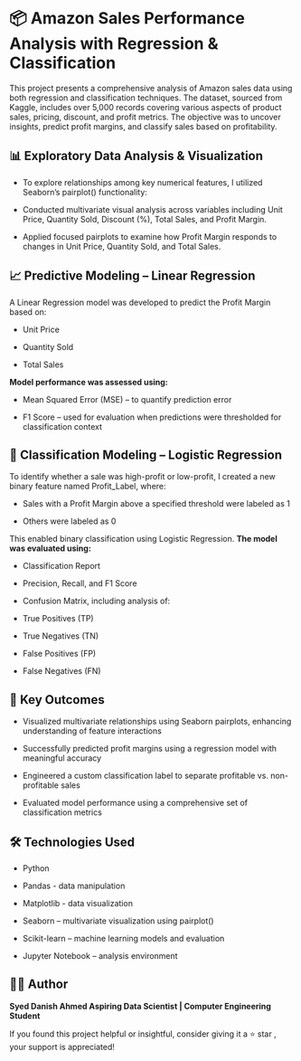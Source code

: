 # 📦 Amazon Sales Performance Analysis with Regression & Classification
This project presents a comprehensive analysis of Amazon sales data using both regression and classification techniques. The dataset, sourced from Kaggle, includes over 5,000 records covering various aspects of product sales, pricing, discount, and profit metrics. The objective was to uncover insights, predict profit margins, and classify sales based on profitability.

## 📊 Exploratory Data Analysis & Visualization
- To explore relationships among key numerical features, I utilized Seaborn’s pairplot() functionality:

- Conducted multivariate visual analysis across variables including Unit Price, Quantity Sold, Discount (%), Total Sales, and Profit Margin.

- Applied focused pairplots to examine how Profit Margin responds to changes in Unit Price, Quantity Sold, and Total Sales.

## 📈 Predictive Modeling – Linear Regression
A Linear Regression model was developed to predict the Profit Margin based on:

- Unit Price

- Quantity Sold

- Total Sales

**Model performance was assessed using:**

- Mean Squared Error (MSE) – to quantify prediction error

- F1 Score – used for evaluation when predictions were thresholded for classification context

## 🤖 Classification Modeling – Logistic Regression
To identify whether a sale was high-profit or low-profit, I created a new binary feature named Profit_Label, where:

- Sales with a Profit Margin above a specified threshold were labeled as 1

- Others were labeled as 0

This enabled binary classification using Logistic Regression. **The model was evaluated using:**

- Classification Report

- Precision, Recall, and F1 Score

- Confusion Matrix, including analysis of:

- True Positives (TP)

- True Negatives (TN)

- False Positives (FP)

- False Negatives (FN)

## 🎯 Key Outcomes
- Visualized multivariate relationships using Seaborn pairplots, enhancing understanding of feature interactions

- Successfully predicted profit margins using a regression model with meaningful accuracy

- Engineered a custom classification label to separate profitable vs. non-profitable sales

- Evaluated model performance using a comprehensive set of classification metrics

## 🛠️ Technologies Used
- Python

- Pandas -  data manipulation

- Matplotlib - data visualization

- Seaborn – multivariate visualization using pairplot()

- Scikit-learn – machine learning models and evaluation

- Jupyter Notebook – analysis environment

## 👨‍💻 Author
**Syed Danish Ahmed
Aspiring Data Scientist | Computer Engineering Student**

If you found this project helpful or insightful, consider giving it a ⭐ star , your support is appreciated!

